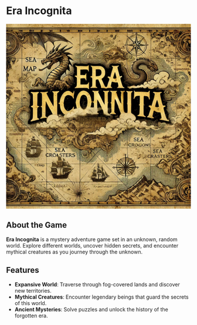 # Era Incognita

![Era Incognita](assets/era_banner.jpg)

## About the Game

**Era Incognita** is a mystery adventure game set in an unknown, random world. Explore different worlds, uncover hidden secrets, and encounter mythical creatures as you journey through the unknown.
## Features

- **Expansive World**: Traverse through fog-covered lands and discover new territories.
- **Mythical Creatures**: Encounter legendary beings that guard the secrets of this world.
- **Ancient Mysteries**: Solve puzzles and unlock the history of the forgotten era.
